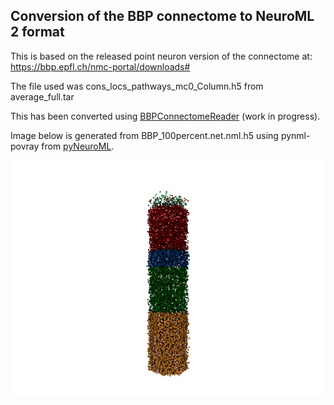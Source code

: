 ## Conversion of the BBP connectome to NeuroML 2 format

This is based on the released point neuron version of the connectome at: https://bbp.epfl.ch/nmc-portal/downloads#

The file used was cons_locs_pathways_mc0_Column.h5 from average_full.tar

This has been converted using [BBPConnectomeReader](https://github.com/NeuroML/NetworkShorthand/blob/a78e0e846ba89a18bfc5fed96dc61eea6e9ebb15/proposal/networkshorthand/BBPConnectomeReader.py) (work in progress).

Image below is generated from BBP_100percent.net.nml.h5 using pynml-povray from [pyNeuroML](https://github.com/NeuroML/pyNeuroML).

![BBP](BBP_100percent.png)
